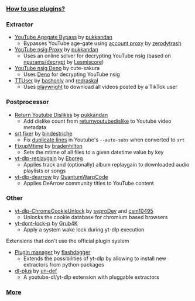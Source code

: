 ### [How to use plugins?](https://github.com/yt-dlp/yt-dlp#plugins)

### Extractor

- [YouTube Agegate Bypass](https://github.com/pukkandan/yt-dlp-YTAgeGateBypass) by [pukkandan](https://github.com/pukkandan)
    - Bypasses YouTube age-gate using [account proxy](https://youtube-proxy.zerody.one) by [zerodytrash](https://github.com/zerodytrash)
- [YouTube nsig Proxy](https://github.com/pukkandan/yt-dlp-YTNSigProxy) by [pukkandan](https://github.com/pukkandan)
    - Uses an online solver for decrypting YouTube nsig (based on [nparams/decrypt](https://github.com/Lesmiscore/bookish-octo-barnacle/blob/master/api/youtube/nparams/decrypt.js) by [Lesmiscore](https://github.com/Lesmiscore))
- [YouTube nsig Deno](https://github.com/bashonly/yt-dlp-YTNSigDeno) by cute-sakura
    - Uses [Deno](https://deno.land) for decrypting YouTube nsig
- [TTUser](https://github.com/bashonly/yt-dlp-TTUser) by [bashonly](https://github.com/bashonly/yt-dlp-TTUser) and [redraskal](https://github.com/redraskal)
    - Uses [playwright](https://playwright.dev) to download all videos posted by a TikTok user

### Postprocessor

- [Return Youtube Dislikes](https://github.com/pukkandan/yt-dlp-returnyoutubedislike) by [pukkandan](https://github.com/pukkandan)
    - Add dislike count from [returnyoutubedislike](https://returnyoutubedislike.com) to Youtube video metadata
- [srt fixer](https://github.com/bindestriche/srt_fix) by [bindestriche](https://github.com/bindestriche)
    - Fix [duplicate lines](https://github.com/yt-dlp/yt-dlp/issues/1734) in Youtube's `--auto-subs` when converted to `srt`
- [FixupMtime](https://github.com/bradenhilton/yt-dlp-FixupMtime) by [bradenhilton](https://github.com/bradenhilton)
    - Sets the mtime of all files to a given datetime value by key
- [yt-dlp-replaygain](https://github.com/Eboreg/yt-dlp-replaygain) by [Eboreg](https://github.com/Eboreg)
    - Applies track and (optionally) album replaygain to downloaded audio playlists or songs
- [yt-dlp-dearrow](https://github.com/QuantumWarpCode/yt-dlp-dearrow) by [QuantumWarpCode](https://github.com/QuantumWarpCode)
    - Applies DeArrow community titles to YouTube content

### Other

- [yt-dlp-ChromeCookieUnlock](https://github.com/seproDev/yt-dlp-ChromeCookieUnlock) by [seproDev](https://github.com/seproDev) and [csm10495](https://github.com/csm10495)
    - Unlocks the cookie database for chromium based browsers
- [yt-dont-lock-p](https://github.com/Grub4K/yt-dont-lock-p) by [Grub4K](https://github.com/Grub4K)
    - Apply a system wake lock during yt-dlp execution

Extensions that don't use the official plugin system

- [Plugin manager](https://github.com/flashdagger/ytdlp-plugins) by [flashdagger](https://github.com/flashdagger)
    - Extends the possibilities of yt-dlp by allowing to install new extractors from python packages
- [dl-plus](https://github.com/un-def/dl-plus) by [un-def](https://github.com/un-def)
    - A youtube-dl/yt-dlp extension with pluggable extractors
    
### [More](https://github.com/topics/yt-dlp-plugins)
